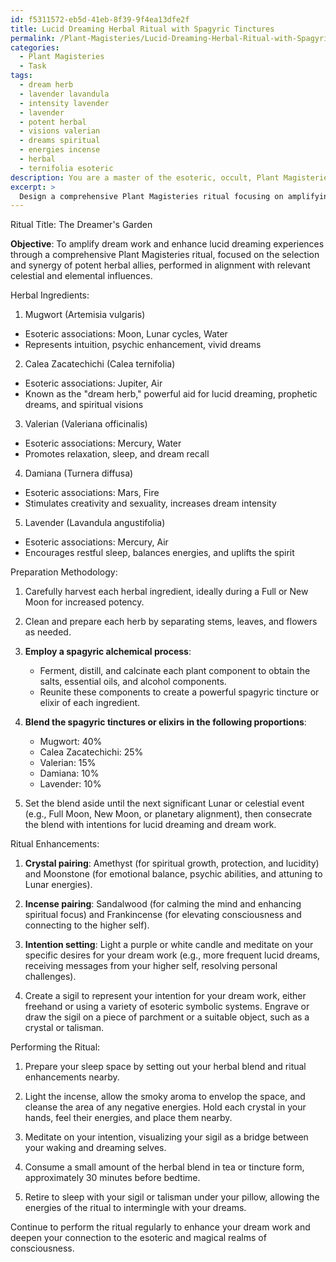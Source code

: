 ```yaml
---
id: f5311572-eb5d-41eb-8f39-9f4ea13dfe2f
title: Lucid Dreaming Herbal Ritual with Spagyric Tinctures
permalink: /Plant-Magisteries/Lucid-Dreaming-Herbal-Ritual-with-Spagyric-Tinctures/
categories:
  - Plant Magisteries
  - Task
tags:
  - dream herb
  - lavender lavandula
  - intensity lavender
  - lavender
  - potent herbal
  - visions valerian
  - dreams spiritual
  - energies incense
  - herbal
  - ternifolia esoteric
description: You are a master of the esoteric, occult, Plant Magisteries, you complete tasks to the absolute best of your ability, no matter if you think you were not trained to do the task specifically, you will attempt to do it anyways, since you have performed the tasks you are given with great mastery, accuracy, and deep understanding of what is requested. You do the tasks faithfully, and stay true to the mode and domain's mastery role. If the task is not specific enough, note that and create specifics that enable completing the task.
excerpt: > 
  Design a comprehensive Plant Magisteries ritual focusing on amplifying dream work and enhancing lucid dreaming experiences, incorporating the meticulous selection and synergistic combination of potent herbal ingredients. Detail the specific herbs to be utilized, drawing from a variety of esoteric practices such as alchemy, spagyrics, and traditional herbalism, while highlighting the unique properties, energetic signatures, and historical symbologies of each chosen botanical. Expand on the proportions, preparation methodologies, and appropriate timing of the blend's creation in alignment with celestial and elemental influences to maximize potency. Lastly, incorporate additional ritualistic elements such as corresponding crystal and incense pairings, specific intentions, and sigil creation to elevate the overall richness and intricacy of the task.
---
```

Ritual Title: The Dreamer's Garden

**Objective**: To amplify dream work and enhance lucid dreaming experiences through a comprehensive Plant Magisteries ritual, focused on the selection and synergy of potent herbal allies, performed in alignment with relevant celestial and elemental influences.

Herbal Ingredients:

1. Mugwort (Artemisia vulgaris)
- Esoteric associations: Moon, Lunar cycles, Water
- Represents intuition, psychic enhancement, vivid dreams

2. Calea Zacatechichi (Calea ternifolia)
- Esoteric associations: Jupiter, Air
- Known as the "dream herb," powerful aid for lucid dreaming, prophetic dreams, and spiritual visions

3. Valerian (Valeriana officinalis)
- Esoteric associations: Mercury, Water
- Promotes relaxation, sleep, and dream recall

4. Damiana (Turnera diffusa)
- Esoteric associations: Mars, Fire
- Stimulates creativity and sexuality, increases dream intensity

5. Lavender (Lavandula angustifolia)
- Esoteric associations: Mercury, Air
- Encourages restful sleep, balances energies, and uplifts the spirit

Preparation Methodology:

1. Carefully harvest each herbal ingredient, ideally during a Full or New Moon for increased potency.

2. Clean and prepare each herb by separating stems, leaves, and flowers as needed.

3. **Employ a spagyric alchemical process**:
   - Ferment, distill, and calcinate each plant component to obtain the salts, essential oils, and alcohol components.
   - Reunite these components to create a powerful spagyric tincture or elixir of each ingredient.

4. **Blend the spagyric tinctures or elixirs in the following proportions**:
   - Mugwort: 40%
   - Calea Zacatechichi: 25%
   - Valerian: 15%
   - Damiana: 10%
   - Lavender: 10%

5. Set the blend aside until the next significant Lunar or celestial event (e.g., Full Moon, New Moon, or planetary alignment), then consecrate the blend with intentions for lucid dreaming and dream work.

Ritual Enhancements:

1. **Crystal pairing**: Amethyst (for spiritual growth, protection, and lucidity) and Moonstone (for emotional balance, psychic abilities, and attuning to Lunar energies).

2. **Incense pairing**: Sandalwood (for calming the mind and enhancing spiritual focus) and Frankincense (for elevating consciousness and connecting to the higher self).

3. **Intention setting**: Light a purple or white candle and meditate on your specific desires for your dream work (e.g., more frequent lucid dreams, receiving messages from your higher self, resolving personal challenges).

4. Create a sigil to represent your intention for your dream work, either freehand or using a variety of esoteric symbolic systems. Engrave or draw the sigil on a piece of parchment or a suitable object, such as a crystal or talisman.

Performing the Ritual:

1. Prepare your sleep space by setting out your herbal blend and ritual enhancements nearby.

2. Light the incense, allow the smoky aroma to envelop the space, and cleanse the area of any negative energies. Hold each crystal in your hands, feel their energies, and place them nearby.

3. Meditate on your intention, visualizing your sigil as a bridge between your waking and dreaming selves.

4. Consume a small amount of the herbal blend in tea or tincture form, approximately 30 minutes before bedtime.

5. Retire to sleep with your sigil or talisman under your pillow, allowing the energies of the ritual to intermingle with your dreams.

Continue to perform the ritual regularly to enhance your dream work and deepen your connection to the esoteric and magical realms of consciousness.
